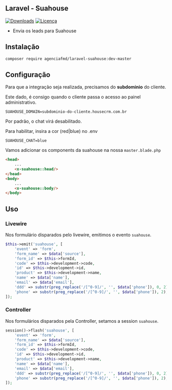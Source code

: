 ## Laravel - Suahouse

[![Downloads](https://img.shields.io/packagist/dt/agenciafmd/laravel-suahouse.svg?style=flat-square)](https://packagist.org/packages/agenciafmd/laravel-suahouse)
[![Licença](https://img.shields.io/badge/license-MIT-brightgreen.svg?style=flat-square)](LICENSE.md)

- Envia os leads para Suahouse

## Instalação

```bash
composer require agenciafmd/laravel-suahouse:dev-master
```

## Configuração

Para que a integração seja realizada, precisamos do **subdominio** do cliente.

Este dado, é consigo quando o cliente passa o acesso ao painel administrativo.

```dotenv
SUAHOUSE_DOMAIN=subdominio-do-cliente.housecrm.com.br
```

Por padrão, o chat virá desabilitado.

Para habilitar, insira a cor (red|blue) no .env

```dotenv
SUAHOUSE_CHAT=blue
```

Vamos adicionar os components da suahouse na nossa `master.blade.php`

```html
<head>
    ...
    <x-suahouse::head/>
</head>
<body>
    ...
    <x-suahouse::body/>
</body>
```

## Uso

### Livewire

Nos formulário disparados pelo livewire, emitimos o evento `suahouse`.

```php
$this->emit('suahouse', [
    'event' => 'form',
    'form_name' => $data['source'],
    'form_id' => $this->formId,
    'code' => $this->development->code,
    'id' => $this->development->id,
    'product' => $this->development->name,
    'name' => $data['name'],
    'email' => $data['email'],
    'ddd' => substr(preg_replace('/[^0-9]/', '', $data['phone']), 0, 2),
    'phone' => substr(preg_replace('/[^0-9]/', '', $data['phone']), 2),
]);
```

### Controller

Nos formulários disparados pela Controller, setamos a session `suahouse`.

```php
session()->flash('suahouse', [
    'event' => 'form',
    'form_name' => $data['source'],
    'form_id' => $this->formId,
    'code' => $this->development->code,
    'id' => $this->development->id,
    'product' => $this->development->name,
    'name' => $data['name'],
    'email' => $data['email'],
    'ddd' => substr(preg_replace('/[^0-9]/', '', $data['phone']), 0, 2),
    'phone' => substr(preg_replace('/[^0-9]/', '', $data['phone']), 2),
]);
```
